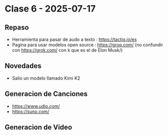 # Clase 6 - 2025-07-17

## Repaso

* Herramienta para pasar de audo a texto : https://tactiq.io/es
* Pagina para usar modelos open source : https://groq.com/ (no confundir con https://grok.com/ con k que es el de Elon Musk/)

## Novedades

* Salio un modelo llamado Kimi K2 

## Generacion de Canciones

* https://www.udio.com/
* https://suno.com/

## Generacion de Video

